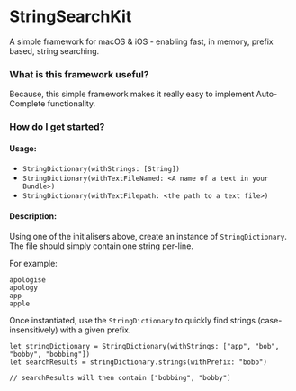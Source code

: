 # StringSearchKit
A simple framework for macOS & iOS - enabling fast, in memory, prefix based, string searching.

### What is this framework useful?

Because, this simple framework makes it really easy to implement Auto-Complete functionality.

### How do I get started?

#### Usage:

   - `StringDictionary(withStrings: [String])`
   - `StringDictionary(withTextFileNamed: <A name of a text in your Bundle>)`
   - `StringDictionary(withTextFilepath: <the path to a text file>)`
   
#### Description:

Using one of the initialisers above, create an instance of `StringDictionary`.
The file should simply contain one string per-line.

For example:
```
apologise
apology
app
apple
```

Once instantiated, use the `StringDictionary` to quickly find strings (case-insensitively) with a given prefix.

```
let stringDictionary = StringDictionary(withStrings: ["app", "bob", "bobby", "bobbing"])
let searchResults = stringDictionary.strings(withPrefix: "bobb")

// searchResults will then contain ["bobbing", "bobby"]
```
